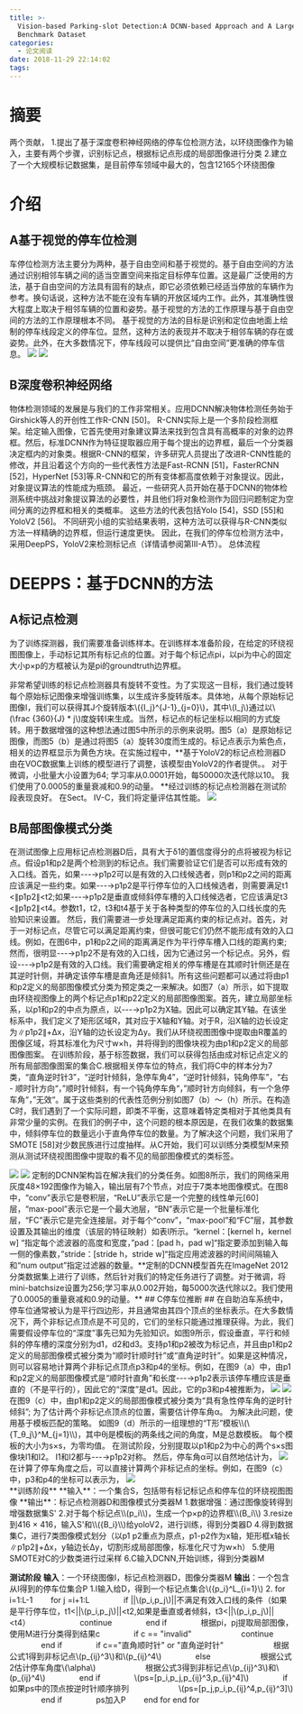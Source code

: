```yaml
---
title: >-
  Vision-based Parking-slot Detection:A DCNN-based Approach and A Large-scale
  Benchmark Dataset
categories:
  - 论文阅读
date: 2018-11-29 22:14:02
tags:
---
```

# 摘要 #
两个贡献，
1.提出了基于深度卷积神经网络的停车位检测方法，以环绕图像作为输入，主要有两个步骤，识别标记点，根据标记点形成的局部图像进行分类
2.建立了一个大规模标记数据集，是目前停车领域中最大的，包含12165个环绕图像
# 介绍 #
## A基于视觉的停车位检测 ##
车停位检测方法主要分为两种，基于自由空间和基于视觉的。基于自由空间的方法通过识别相邻车辆之间的适当空置空间来指定目标停车位置。这是最广泛使用的方法，基于自由空间的方法具有固有的缺点，即它必须依赖已经适当停放的车辆作为参考。换句话说，这种方法不能在没有车辆的开放区域内工作。此外，其准确性很大程度上取决于相邻车辆的位置和姿势。基于视觉的方法的工作原理与基于自由空间的方法的工作原理根本不同。
基于视觉的方法的目标是识别和定位由地面上绘制的停车线段定义的停车位。显然，这种方法的表现并不取决于相邻车辆的存在或姿势。此外，在大多数情况下，停车线段可以提供比“自由空间”更准确的停车信息。
<img src="/images/paper/che01.png"/>
<img src="/images/paper/che02.jpg"/>
## B深度卷积神经网络 ##
物体检测领域的发展是与我们的工作非常相关。应用DCNN解决物体检测任务始于Girshick等人的开创性工作R-CNN [50]。 R-CNN实际上是一个多阶段检测框架。给定输入图像，它首先使用对象建议算法来找到包含具有高概率的对象的边界框。然后，标准DCNN作为特征提取器应用于每个提出的边界框，最后一个分类器决定框内的对象类。根据R-CNN的框架，许多研究人员提出了改进R-CNN性能的修改，并且沿着这个方向的一些代表性方法是Fast-RCNN [51]，FasterRCNN [52]，HyperNet [53]等.R-CNN和它的所有变体都高度依赖于对象提议。因此，对象提议算法的性能成为瓶颈。
最近，一些研究人员开始在基于DCNN的物体检测系统中挑战对象提议算法的必要性，并且他们将对象检测作为回归问题制定为空间分离的边界框和相关的类概率。 这些方法的代表包括Yolo [54]，SSD [55]和YoloV2 [56]。 不同研究小组的实验结果表明，这种方法可以获得与R-CNN类似方法一样精确的边界框，但运行速度更快。 因此，在我们的停车位检测方法中，采用DeepPS，YoloV2来检测标记点（详情请参阅第III-A节）。
总体流程
# DEEPPS：基于DCNN的方法 #
## A标记点检测 ##
为了训练探测器，我们需要准备训练样本。在训练样本准备阶段，在给定的环绕视图图像上，手动标记其所有标记点的位置。对于每个标记点pi，以pi为中心的固定大小p×p的方框被认为是pi的groundtruth边界框。

非常希望训练的标记点检测器具有旋转不变性。为了实现这一目标，我们通过旋转每个原始标记图像来增强训练集，以生成许多旋转版本。具体地，从每个原始标记图像I，我们可以获得其J个旋转版本\\(\{I_j\}^{J-1}_{j=0}\\)，其中\\(I_j\\)通过以\\(\frac {360}{J} \* j\\)度旋转I来生成。当然，标记点的标记坐标以相同的方式旋转。用于数据增强的这种想法通过图5中所示的示例来说明。图5（a）是原始标记图像，而图5（b）是通过将图5（a）旋转30度而生成的。标记点表示为紫色点，相关的边界框显示为黄色方块。在实施过程中，**基于YoloV2的标记点检测器D由在VOC数据集上训练的模型进行了调整，该模型由YoloV2的作者提供。。 对于微调，小批量大小设置为64; 学习率从0.0001开始，每50000次迭代除以10。 我们使用了0.0005的重量衰减和0.9的动量。 **经过训练的标记点检测器在测试阶段表现良好。 在Sect。 IV-C，我们将定量评估其性能。
<img src="/images/paper/che03.jpg"/>
## B局部图像模式分类 ##
在测试图像上应用标记点检测器D后，具有大于δ1的置信度得分的点将被视为标记点。假设p1和p2是两个检测到的标记点。我们需要验证它们是否可以形成有效的入口线。首先，如果---→p1p2可以是有效的入口线候选者，则p1和p2之间的距离应该满足一些约束。如果---→p1p2是平行停车位的入口线候选者，则需要满足t1 <∥p1p2∥<t2;如果---→p1p2是垂直或倾斜停车槽的入口线候选者，它应该满足t3 <∥p1p2∥<t4。参数t1，t2，t3和t4基于关于各种类型的停车位的入口线长度的先验知识来设置。
然后，我们需要进一步处理满足距离约束的标记点对。首先，对于一对标记点，尽管它可以满足距离约束，但很可能它们仍然不能形成有效的入口线。例如，在图6中，p1和p2之间的距离满足作为平行停车槽入口线的距离约束;然而，很明显---→p1p2不是有效的入口线，因为它通过另一个标记点。另外，假设---→p1p2是有效的入口线。我们需要确定相关的停车槽是在其顺时针侧还是在其逆时针侧，并确定该停车槽是直角还是倾斜1。所有这些问题都可以通过将由p1和p2定义的局部图像模式分类为预定类之一来解决。如图7（a）所示，如下提取由环绕视图像上的两个标记点p1和p22定义的局部图像图案。首先，建立局部坐标系，以p1和p2的中点为原点，以---→p1p2为X轴。因此可以确定其Y轴。在该坐标系中，我们定义了矩形区域R，其对应于X轴和Y轴。对于R，沿X轴的边长设定为∥p1p2∥+Δx，沿Y轴的边长设定为Δy。我们从环绕视图图像中提取由R覆盖的图像区域，将其标准化为尺寸w×h，并将得到的图像块视为由p1和p2定义的局部图像图案。
在训练阶段，基于标签数据，我们可以获得包括由成对标记点定义的所有局部图像图案的集合C.根据相关停车位的特点，我们将C中的样本分为7类，“直角逆时针3”，“逆时针倾斜，急停车角4”，“逆时针倾斜，钝角停车”，“右 - 顺时针方向“，”顺时针倾斜，有一个钝角停车角“，”顺时针方向倾斜，有一个急停车角“，”无效“。属于这些类别的代表性范例分别如图7（b）〜（h）所示。在构造C时，我们遇到了一个实际问题，即类不平衡，这意味着特定类相对于其他类具有非常少量的实例。在我们的例子中，这个问题的根本原因是，在我们收集的数据集中，倾斜停车位的数量远小于直角停车位的数量。为了解决这个问题，我们采用了SMOTE [58]对少数民族进行过度抽样。从C开始，我们可以训练分类模型M来预测从测试环绕视图图像中提取的看不见的局部图像模式的类标签。

<img src="/images/paper/che04.png"/>

<img src="/images/paper/che05.jpg"/>
定制的DCNN架构旨在解决我们的分类任务。如图8所示，我们的网络采用灰度48×192图像作为输入，输出层有7个节点，对应于7类本地图像模式。在图8中，“conv”表示它是卷积层，“ReLU”表示它是一个完整的线性单元[60]层，“max-pool”表示它是一个最大池层，“BN”表示它是一个批量标准化层，“FC”表示它是完全连接层。对于每个“conv”，“max-pool”和“FC”层，其参数设置及其输出的维度（该层的特征映射）如表I所示。“kernel：[kernel h，kernel w] “指定每个滤波器的高度和宽度，”pad：[pad h，pad w]“指定要添加到输入每一侧的像素数，”stride：[stride h，stride w]“指定应用滤波器的时间间隔输入和“num output”指定过滤器的数量。**定制的DCNN模型首先在ImageNet 2012分类数据集上进行了训练，然后针对我们的特定任务进行了调整。对于微调，将mini-batchsize设置为256;学习率从0.002开始，每5000次迭代除以2。我们使用了0.0005的重量衰减和0.9的动量。**
## C停车位推断 ##
在自助泊车系统中，停车位通常被认为是平行四边形，并且通常由其四个顶点的坐标表示。在大多数情况下，两个非标记点顶点是不可见的，它们的坐标只能通过推理获得。为此，我们需要假设停车位的“深度”事先已知为先验知识。如图9所示，假设垂直，平行和倾斜的停车槽的深度分别为d1，d2和d3。支持p1和p2被改为标记点，并且由p1和p2定义的局部图像模式被分类为“顺时针顺时针”或“直角逆时针”。如果是这种情况，则可以容易地计算两个非标记点顶点p3和p4的坐标。例如，在图9（a）中，由p1和p2定义的局部图像模式是“顺时针直角”和长度---→p1p2表示该停车槽应该是垂直的（不是平行的），因此它的“深度”是d1。因此，它的p3和p4被推断为，
<img src="/images/paper/che06.jpg"/>
<img src="/images/paper/che07.jpg"/>
 在图9（c）中，由p1和p2定义的局部图像模式被分类为“具有急性停车角的逆时针倾斜”; 为了估计两个非标记点顶点的位置，需要估计停车角α。 为解决此问题，使用基于模板匹配的策略。 如图9（d）所示的一组理想的“T形”模板\\(\{T_θ_j\}^M_{j=1}\\)，其中θj是模板j的两条线之间的角度，M是总数模板。 每个模板的大小为s×s，为零均值。 在测试阶段，分别提取以p1和p2为中心的两个s×s图像块I1和I2。 I1和I2都与---→p1p2对称。 然后，停车角α可以自然地估计为，
<img src="/images/paper/che08.jpg"/>
在计算了停车角度之后，可以直接计算两个非标记点的坐标。例如，在图9（c）中，p3和p4的坐标可以表示为，
<img src="/images/paper/che09.jpg"/>
<div id="all"/>
**训练阶段**
**输入**：一个集合S，包括带有标记标记点和停车位的环绕视图图像
**输出**：标记点检测器D和图像模式分类器M
1.数据增强：通过图像旋转得到增强数据集S'
2.对于每个标记点\\(p_i\\)，生成一个p×p的边界框\\(B_i\\)
3.resize到416 × 416，输入S'和\\({B_i}\\)给yoloV2，进行训练，得到分类器D
4.得到数据集C，进行7类图像模式划分（以p1 p2重点为原点，p1-p2作为x轴，矩形框x轴长∥p1p2∥+Δx，y轴边长Δy，切割形成局部图像，标准化尺寸为w×h）
5.使用SMOTE对C的少数类进行过采样
6.C输入DCNN,开始训练，得到分类器M

**测试阶段**
**输入**：一个环绕图像I，标记点检测器D，图像分类器M
**输出**：一个包含从I得到的停车位集合P
1.I输入给D，得到一个标记点集合\\(\{p_i\}^L_{i=1}\\)
2.
for i=1:L-1
&emsp;&emsp;for j =i+1:L
&emsp;&emsp;&emsp;&emsp;if ||\\(p_i,p_j\\)||不满足有效入口线的条件（如果是平行停车位，t1<||\\(p_i,p_j\\)||<t2,如果是垂直或者倾斜，t3<||\\(p_i,p_j\\)||<t4）
&emsp;&emsp;&emsp;&emsp;&emsp;&emsp;continue
&emsp;&emsp;&emsp;&emsp;end if
&emsp;&emsp;&emsp;&emsp;根据pi，pj提取局部图像，使用M进行分类得到结果c
&emsp;&emsp;&emsp;&emsp;if c == "invalid"
&emsp;&emsp;&emsp;&emsp;&emsp;&emsp;continue
&emsp;&emsp;&emsp;&emsp;end if
&emsp;&emsp;&emsp;&emsp;if c=="直角顺时针" or "直角逆时针"
&emsp;&emsp;&emsp;&emsp;&emsp;&emsp;根据公式1得到非标记点\\(p_{ij}^3\\)和\\(p_{ij}^4\\)
&emsp;&emsp;&emsp;&emsp;else
&emsp;&emsp;&emsp;&emsp;&emsp;&emsp;根据公式2估计停车角度\\(\alpha\\)
&emsp;&emsp;&emsp;&emsp;&emsp;&emsp;根据公式3得到非标记点\\(p_{ij}^3\\)和\\(p_{ij}^4\\)
&emsp;&emsp;&emsp;&emsp;end if
&emsp;&emsp;&emsp;&emsp;\\(ps=[p_i,p_j,p_{ij}^3,p_{ij}^4]\\)
&emsp;&emsp;&emsp;&emsp;if 如果ps中的顶点按逆时针顺序排列
&emsp;&emsp;&emsp;&emsp;&emsp;&emsp;\\(ps=[p_j,p_i,p_{ij}^4,p_{ij}^3]\\)
&emsp;&emsp;&emsp;&emsp;end if
&emsp;&emsp;&emsp;&emsp;ps加入P
&emsp;&emsp;end for
end for
